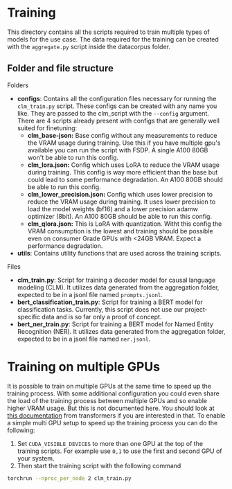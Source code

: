 # Training
This directory contains all the scripts required to train multiple types of models for the use case. The data required
for the training can be created with the `aggregate.py` script inside the datacorpus folder.

## Folder and file structure
Folders
- **configs**: Contains all the configuration files necessary for running the `clm_train.py` script. These configs
can be created with any name you like. They are passed to the clm_script with the `--config` argument. There are
4 scripts already present with configs that are generally well suited for finetuning:
  - **clm_base-json:** Base config without any measurements to reduce the VRAM usage during training. Use this if you
  have multiple gpu's available you can run the script with FSDP. A single A100 80GB won't be able to run this config.
  - **clm_lora.json:** Config which uses LoRA to reduce the VRAM usage during training. This config is way more efficient
  than the base but could lead to some performance degradation. An A100 80GB should be able to run this config.
  - **clm_lower_precision.json:** Config which uses lower precision to reduce the VRAM usage during training. It uses
  lower precision to load the model weights (bf16) and a lower precision adamw optimizer (8bit). An A100 80GB should be 
  able to run this config.
  - **clm_qlora.json:** This is LoRA with quantization. Witht this config the VRAM consumption is the lowest and 
  training should be possible even on consumer Grade GPUs with <24GB VRAM. Expect a performance degradation.
- **utils**: Contains utility functions that are used across the training scripts.

Files
- **clm_train.py**: Script for training a decoder model for causal language modeling (CLM). It utilizes data generated 
from the aggregation folder, expected to be in a jsonl file named `prompts.jsonl`.
- **bert_classification_train.py**: Script for training a BERT model for classification tasks. Currently, this script 
does not use our project-specific data and is so far only a proof of concept.
- **bert_ner_train.py**: Script for training a BERT model for Named Entity Recognition (NER). It utilizes data generated
from the aggregation folder, expected to be in a jsonl file named `ner.jsonl`.


# Training on multiple GPUs
It is possible to train on multiple GPUs at the same time to speed up the training process. 
With some additional configuration you could even share the load of the training process between multiple GPUs and
so enable higher VRAM usage. But this is not documented here. You should look at 
[this documentation](https://huggingface.co/docs/accelerate/usage_guides/fsdp) from transformers if you are interested 
in that. To enable a simple multi GPU setup to speed up the training process you can do the following:

1) Set `CUDA_VISIBLE_DEVICES` to more than one GPU at the top of the training scripts. For example use `0,1` to use
the first and second GPU of your system.
2) Then start the training script with the following command 
```bash
torchrun --nproc_per_node 2 clm_train.py
```